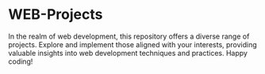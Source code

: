 # WEB-Projects
In the realm of web development, this repository offers a diverse range of projects. Explore and implement those aligned with your interests, providing valuable insights into web development techniques and practices. Happy coding!
